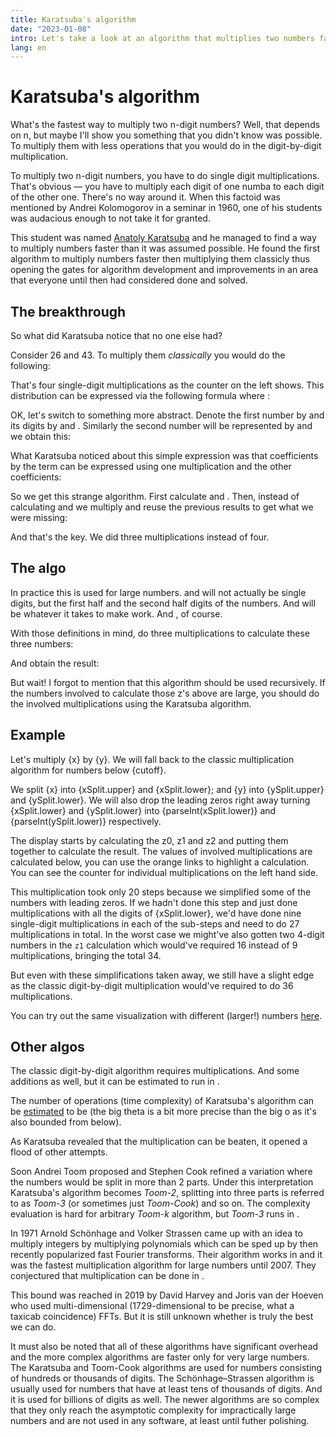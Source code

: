 ```yaml
---
title: Karatsuba's algorithm
date: "2023-01-08"
intro: Let's take a look at an algorithm that multiplies two numbers faster than you could by mutiplying them digit by digit
lang: en
---
```


<script>
import {Karatsuba, Classic} from '@tontonsb/karatsuba-display'
import Katex from '$components/Katex.svelte'

import {randomInteger} from '$lib/helpers.js'

// Best example numbers will have leading zeros at the start of the second
// half. Numbers should be 6 digits long, the description relies on that.
const x = 416001
const y = 719028
const cutoff = 10000

const xString = x.toString()
const yString = y.toString()

const splitPos = Math.floor(Math.min(xString.length, yString.length) / 2)

const xSplit = split(xString, splitPos)
const ySplit = split(yString, splitPos)

function split(str, position) {
	return {
		upper: str.substring(0, str.length - position),
		lower: str.substring(position),
	}
}

const equations = {
	n2: String.raw`
		n^2
	`,
	classicNumerical: String.raw`
		26 \cdot 43 = (2b+6)(4b+3) = 2b \cdot 4b + 2b \cdot 3 + 6 \cdot 4b + 6 \cdot 3
	`,
	classic: String.raw`
		\begin{align*}
		xy & = (x_1 b + x_0)(y_1 b + y_0) \\
			& = x_1 b \cdot y_1 b + x_1 b \cdot y_0 + x_0 \cdot y_1 b + x_0 \cdot y_0 \\
			& = x_1 y_1 b^2 + x_1 y_0 b + x_0 y_1 b + x_0 y_0
		\end{align*}
	`,
	z1: String.raw`
		x_1 y_0 + x_0 y_1 = (x_1 + x_0) (y_1 + y_0) - x_1 y_1 - x_0 y_0
	`,
	z1example: String.raw`
		2 \cdot 3 + 6 \cdot 4 = (2 + 6) (3 + 4) - 2 \cdot 4 - 6 \cdot 3
	`,
	z: String.raw`
		\begin{align*}
		z_2 &= x_1 y_1 \\
		z_0 &= x_0 y_0 \\
		z_1 &= (x_1 + x_0) (y_1 + y_0) - z_2 - z_0
		\end{align*}
	`,
	karatsuba: String.raw`
		xy = z_2 b^2 + z_1 b + z_0
	`,
	O_n2: String.raw`
		\mathcal{O} (n^2)
	`,
	O_nlogn: String.raw`
		\mathcal{O} (n \log n)
	`,
	O_loglog: String.raw`
		\mathcal{O} (n \log n \log \log n)
	`,
	Theta_log23: String.raw`
		\Theta(n^{\log_2 3})
	`,
	Theta_log35: String.raw`
		\Theta(n^{\log_3 5})
	`,
}
</script>

# Karatsuba's algorithm

What's the fastest way to multiply two n-digit numbers? Well, that depends
on n, but maybe I'll show you something that you didn't know was possible. To
multiply them with less operations that you would do in the digit-by-digit
multiplication.

To multiply two n-digit numbers, you have to do <Katex math={equations.n2} /> single digit
multiplications. That's obvious — you have to multiply each digit of one
numba to each digit of the other one. There's no way around it. When this
factoid was mentioned by Andrei Kolomogorov in a seminar in 1960, one of his
students was audacious enough to not take it for granted.

This student was named [Anatoly Karatsuba](https://en.wikipedia.org/wiki/Anatoly_Karatsuba)
and he managed to find a way to multiply numbers faster than it was assumed
possible. He found the first algorithm to multiply numbers faster then 
multiplying them classicly thus opening the gates for algorithm development
and improvements in an area that everyone until then had considered done and
solved.

## The breakthrough

So what did Karatsuba notice that no one else had?

Consider 26 and 43. To multiply them *classically* you would do the following:

<section>
<Classic x={26} y={43} />
</section>

That's four single-digit multiplications as the counter on the left shows.
This distribution can be expressed via the following formula where <Katex math="b=10" />:

<Katex math={equations.classicNumerical} displayMode />

OK, let's switch to something more abstract. Denote the first number by <Katex math="x" />
and its digits by <Katex math="x_1" /> and <Katex math="x_0" />. Similarly the
second number will be represented by <Katex math="y" /> and we obtain this:

<Katex math={equations.classic} displayMode />

What Karatsuba noticed about this simple expression was that coefficients by
the term <Katex math="b" /> can be expressed using one multiplication and the
other coefficients:

<Katex math={equations.z1} displayMode />

So we get this strange algorithm. First calculate <Katex math="2 \cdot 4" />
and <Katex math="6 \cdot 3" />. Then, instead of calculating <Katex math="2 \cdot 3" />
and <Katex math="6 \cdot 4" /> we multiply <Katex math="8 \cdot 7" /> and reuse
the previous results to get what we were missing:

<Katex math={equations.z1example} displayMode />

And that's the key. We did three multiplications instead of four.

## The algo

In practice this is used for large numbers. <Katex math="x_1" />
and <Katex math="x_0" /> will not actually be single digits, but the first half
and the second half digits of the numbers. And <Katex math="b" /> will be
whatever it takes to make <Katex math="x = x_1 b + x_0" /> work.
And <Katex math="y = y_1 b + y_0" />, of course.

With those definitions in mind, do three multiplications to calculate these three
numbers:

<Katex math={equations.z} displayMode />

And obtain the result:

<Katex math={equations.karatsuba} displayMode />

But wait! I forgot to mention that this algorithm should be used recursively.
If the numbers involved to calculate those z's above are large, you should
do the involved multiplications using the Karatsuba algorithm.

## Example

Let's multiply {x} by {y}. We will fall back to the classic multiplication
algorithm for numbers below {cutoff}.

We split {x} into {xSplit.upper} and {xSplit.lower}; and {y} into
{ySplit.upper} and {ySplit.lower}. We will also drop the leading zeros right
away turning {xSplit.lower} and {ySplit.lower} into {parseInt(xSplit.lower)}
and {parseInt(ySplit.lower)} respectively.

The display starts by calculating the z0, z1 and z2 and putting them together
to calculate the result. The values of involved multiplications are calculated
below, you can use the orange links to highlight a calculation.
You can see the counter for individual multiplications on the left hand side.

<section>
<Karatsuba {x} {y} {cutoff} />
</section>

This multiplication took only 20 steps because we simplified some of the
numbers with leading zeros. If we hadn't done this step and just done
multiplications with all the digits of {xSplit.lower}, we'd have done nine
single-digit multiplications in each of the sub-steps and need to do 27
multiplications in total. In the worst case we might've also gotten two 4-digit
numbers in the `z1` calculation which would've required 16 instead of 9
multiplications, bringing the total 34.

But even with these simplifications taken away, we still have a slight edge
as the classic digit-by-digit multiplication would've required to do 36
multiplications.

You can try out the same visualization with different (larger!) numbers [here](karatsuba).

## Other algos

The classic digit-by-digit algorithm requires <Katex math="n^2" />
multiplications. And some additions as well, but it can be estimated to run
in <Katex math={equations.O_n2} />.

The number of operations (time complexity) of Karatsuba's algorithm can be
[estimated](https://en.wikipedia.org/wiki/Karatsuba_algorithm#Time_complexity_analysis)
to be <Katex math={equations.Theta_log23} /> (the big theta is a bit more
precise than the big o as it's also bounded from below).

As Karatsuba revealed that the <Katex math={equations.O_n2} /> multiplication
can be beaten, it opened a flood of other attempts.

Soon Andrei Toom proposed and Stephen Cook refined a variation where the numbers
would be split in more than 2 parts. Under this interpretation Karatsuba's
algorithm becomes *Toom-2*, splitting into three parts is referred to as
*Toom-3* (or sometimes just *Toom-Cook*) and so on. The complexity evaluation
is hard for arbitrary *Toom-k* algorithm, but *Toom-3* runs in <Katex math={equations.Theta_log35} />.

In 1971 Arnold Schönhage and Volker Strassen came up with an idea to multiply
integers by multiplying polynomials which can be sped up by then recently
popularized fast Fourier transforms. Their algorithm works in <Katex math={equations.O_loglog} />
and it was the fastest multiplication algorithm for large numbers until 2007.
They conjectured that multiplication can be done in <Katex math={equations.O_nlogn} />.

This bound was reached in 2019 by David Harvey and Joris van der Hoeven who
used multi-dimensional (1729-dimensional to be precise, what a taxicab
coincidence) FFTs. But it is still unknown whether <Katex math={equations.O_nlogn} />
is truly the best we can do.

It must also be noted that all of these algorithms have significant overhead
and the more complex algorithms are faster only for very large numbers. The
Karatsuba and Toom-Cook algorithms are used for numbers consisting of hundreds
or thousands of digits. The Schönhage–Strassen algorithm is usually used for
numbers that have at least tens of thousands of digits. And it is used for
billions of digits as well. The newer algorithms are so complex that they only
reach the asymptotic complexity for impractically large numbers and are not
used in any software, at least until futher polishing.

<style lang="scss">
section {
	background: #f8f8fc;

	:global(pre) {
		// Fixes line number clipping
		overflow-x: visible;
	}

	:global(a) {
		// To bring it in line with the other content of <pre>
		font-family: unset;
		font-weight: unset;
	}

	:global(:target) {
		background: var(--color-light);
	}

	:global(.comment) {
		color: #727272;
	}

	:global(.counter:before) {
		border-right: 1px solid #ddd;
		padding: 0 .5em;
		margin-right: .5em;
		color: #727272;
	}
}
</style>
